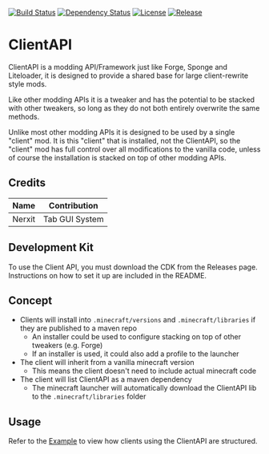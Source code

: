 [![Build Status](https://travis-ci.org/ImpactDevelopment/ClientAPI.svg?branch=master)](https://travis-ci.org/ImpactDevelopment/ClientAPI)
[![Dependency Status](https://www.versioneye.com/user/projects/588a834fbe496c0037c74b21/badge.svg)](https://www.versioneye.com/user/projects/588a834fbe496c0037c74b21)
[![License](https://img.shields.io/github/license/ImpactDevelopment/ClientAPI.svg)](https://github.com/ImpactDevelopment/ClientAPI/blob/master/LICENSE)
[![Release](https://img.shields.io/github/release/ImpactDevelopment/ClientAPI.svg)](https://github.com/ImpactDevelopment/ClientAPI/releases)

# ClientAPI
ClientAPI is a modding API/Framework just like Forge, Sponge and Liteloader, it is designed to provide a shared base for large client-rewrite style mods.

Like other modding APIs it is a tweaker and has the potential to be stacked with other tweakers, so long as they do not both entirely overwrite the same methods.

Unlike most other modding APIs it is designed to be used by a single "client" mod. It is this "client" that is installed, not the ClientAPI, so the "client" mod has full control over all modifications to the vanilla code, unless of course the installation is stacked on top of other modding APIs.

## Credits
| Name                | Contribution         |
|---------------------|----------------------|
| Nerxit              | Tab GUI System       |

## Development Kit
To use the Client API, you must download the CDK from the Releases page. Instructions on how to set it up are included in the README.

## Concept
* Clients will install into `.minecraft/versions` and `.minecraft/libraries` if they are published to a maven repo
  * An installer could be used to configure stacking on top of other tweakers (e.g. Forge)
  * If an installer is used, it could also add a profile to the launcher
* The client will inherit from a vanilla minecraft version
  * This means the client doesn't need to include actual minecraft code
* The client will list ClientAPI as a maven dependency
  * The minecraft launcher will automatically download the ClientAPI lib to the `.minecraft/libraries` folder

## Usage
Refer to the [Example](src/test) to view how clients using the ClientAPI are structured.
